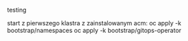 testing

start z pierwszego klastra z zainstalowanym acm:
oc apply -k bootstrap/namespaces
oc apply -k bootstrap/gitops-operator

